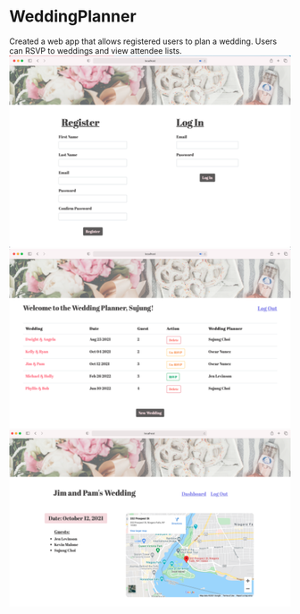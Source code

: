 # WeddingPlanner
Created a web app that allows registered users to plan a wedding. Users can RSVP to weddings and view attendee lists.
![](images/wedding1.png)
![](wedding4.png)
![](images/wedding3.png)
